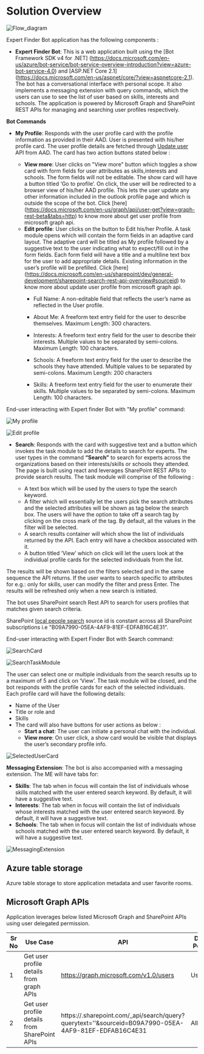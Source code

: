 # Solution Overview

![Flow_diagram](/wiki/images/Flow_diagram.png)

Expert Finder Bot application has the following components :

 - **Expert Finder Bot**: 
This is a web application built using the [Bot Framework SDK v4 for .NET] (https://docs.microsoft.com/en-us/azure/bot-service/bot-service-overview-introduction?view=azure-bot-service-4.0) and [ASP.NET Core 2.1] (https://docs.microsoft.com/en-us/aspnet/core/?view=aspnetcore-2.1). The bot has a conversational interface with personal scope. It also implements a messaging extension with query commands, which the users can use to see the list of user based on skills, interests and schools. The application is powered by Microsoft Graph and SharePoint REST APIs for managing and searching user profiles respectively.

**Bot Commands**

 - **My Profile**: Responds with the user profile card with the profile information as provided in their AAD. User is presented with his/her profile card. The user profile details are fetched through [Update user](https://docs.microsoft.com/en-us/graph/api/user-update?view=graph-rest-1.0&tabs=http)  API from AAD. The card has two action buttons stated below :
	
	- **View more**: User clicks on "View more" button which toggles a show card with form fields for user attributes as skills,interests and schools. The form fields will not be editable.
		The show card will have a button titled ‘Go to profile’. On click, the user will be redirected to a browser view of his/her AAD profile. This lets the user update any other information included in the outlook profile page and which is outside the scope of the bot.
Click [here] (https://docs.microsoft.com/en-us/graph/api/user-get?view=graph-rest-beta&tabs=http) to know more about get user profile from microsoft graph api.
	- **Edit profile**:
		User clicks on the button to Edit his/her Profile.
		A task module opens which will contain the form fields in an adaptive card layout. The adaptive card will be titled as My profile followed by a suggestive text to the user indicating what to expect/fill out in the form fields. Each form field will have a title and a multiline text box for the user to add appropriate details. Existing information in the user’s profile will be prefilled.
Click [here] (https://docs.microsoft.com/en-us/sharepoint/dev/general-development/sharepoint-search-rest-api-overview#sourceid) to know more about update user profile from microsoft graph api.	
		-	Full Name: A non-editable field that reflects the user’s name as reflected in the User profile.

		-	About Me:  A freeform text entry field for the user to describe themselves. Maximum Length: 300 characters.
	
		-	Interests:  A freeform text entry field for the user to describe their interests. Multiple values to be separated by semi-colons.  Maximum Length: 100 characters.
	
		-	Schools:  A freeform text entry field for the user to describe the schools they have attended.  Multiple values to be separated by semi-colons.  Maximum Length: 200 characters
	
		-	Skills:  A freeform text entry field for the user to enumerate their skills.  Multiple values to be separated by semi-colons.  Maximum Length: 100 characters.


End-user interacting with Expert finder Bot with "My profile" command:

![My profile](/wiki/images/MyprofileShowCard.png)

![Edit profile](/wiki/images/EditProfile.png)

 - **Search**: Responds with the card with suggestive text and a button which invokes the task module to add the details to search for experts.
 The user types in the command **“Search”** to search for experts across the organizations based on their interests/skills or schools they attended.
 The page is built using react and leverages SharePoint REST APIs to provide search results.
 The task module will comprise of the following :

	 - A text box which will be used by the users to type the search keyword.
	 - A filter which will essentially let the users pick the search attributes and the selected attributes will be shown as tag below the search box. The users will have the option to take off a search tag by clicking on the cross mark of the tag. By default, all the values in the filter will be selected.
	 - A search results container will which show the list of individuals returned by the API. Each entry will have a checkbox associated with it.
	 - A button titled ‘View’ which on click will let the users look at the individual profile cards for the selected individuals from the list.

The results will be shown based on the filters selected and in the same sequence the API returns. If the user wants to search specific to attributes for e.g.: only for skills, user can modify the filter and press Enter. The results will be refreshed only when a new search is initiated.

The bot uses SharePoint search Rest API to search for users profiles that matches given search criteria.

SharePoint [local people search](https://social.technet.microsoft.com/wiki/contents/articles/25074.sharepoint-online-working-with-people-search-and-user-profiles.aspx) source id is constant across all SharePoint subscriptions i.e "B09A7990-05EA-4AF9-81EF-EDFAB16C4E31".

End-user interacting with Expert Finder Bot with Search command:

![SearchCard](/wiki/images/SearchCard.png)

![SearchTaskModule](/wiki/images/SearchTaskModule.png)

The user can select one or multiple individuals from the search results up to a maximum of 5 and click on ‘View’. The task module will be closed, and the bot responds with the profile cards for each of the selected individuals. Each profile card will have the following details:
- Name of the User 
- Title or role and 
- Skills  
- The card will also have buttons for user actions as below :
  - **Start a chat**: The user can initiate a personal chat with the individual.
  - **View more**: On user click, a show card would be visible that displays the user’s secondary profile info.

![SelectedUserCard](/wiki/images/SelectedUserCard.png)

**Messaging Extension**: The bot is also accompanied with a messaging extension. The ME will have tabs for:
- **Skills**:  The tab when in focus will contain the list of individuals whose skills matched with the user entered search keyword. By default, it will have a suggestive text. 
- **Interests**: The tab when in focus will contain the list of individuals whose interests matched with the user entered search keyword. By default, it will have a suggestive text. 
- **Schools**:   The tab when in focus will contain the list of individuals whose schools matched with the user entered search keyword. By default, it will have a suggestive text.

![MessagingExtension](/wiki/images/MessagingExtension.png)

 ## Azure table storage
 Azure table storage to store application metadata and user favorite rooms.

 ## Microsoft Graph APIs 

Application leverages below listed Microsoft Graph and SharePoint APIs using user delegated permission.

| **Sr No** |**Use Case**|**API**|**Delegated Permission**|
|-----|---------------|------------------------------------|-------------|
|1|Get user profile details from graph APIs|https://graph.microsoft.com/v1.0/users|User.Read|
|2|Get user profile details from SharePoint APIs |https://<SharepointSteName>.sharepoint.com/_api/search/query?querytext='<SearchQuery>'&sourceid=B09A7990-05EA-4AF9-81EF-EDFAB16C4E31|AllSites.Read|  